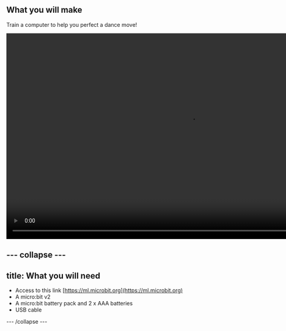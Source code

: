 ## What you will make

Train a computer to help you perfect a dance move!

<video width="960" height="540" controls>
  <source src="images/step1.mp4" type="video/mp4" alt="A machine learning model estimates which dance move is being performed by a young person">
Your browser does not support the video tag.
</video>

--- collapse ---
---
title: What you will need
---

- Access to this link
[https://ml.microbit.org](https://ml.microbit.org)
- A micro:bit v2
- A micro:bit battery pack and 2 x AAA batteries 
- USB cable

--- /collapse ---
